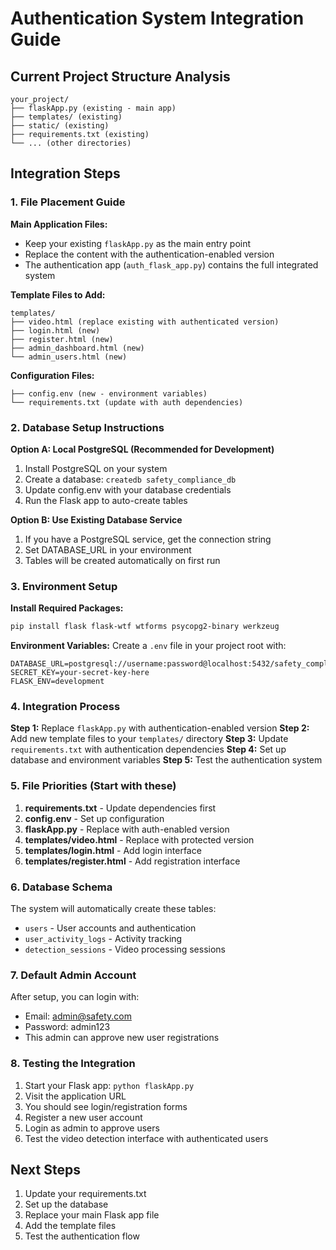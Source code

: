 # Authentication System Integration Guide

## Current Project Structure Analysis
```
your_project/
├── flaskApp.py (existing - main app)
├── templates/ (existing)
├── static/ (existing)
├── requirements.txt (existing)
└── ... (other directories)
```

## Integration Steps

### 1. File Placement Guide

**Main Application Files:**
- Keep your existing `flaskApp.py` as the main entry point
- Replace the content with the authentication-enabled version
- The authentication app (`auth_flask_app.py`) contains the full integrated system

**Template Files to Add:**
```
templates/
├── video.html (replace existing with authenticated version)
├── login.html (new)
├── register.html (new)
├── admin_dashboard.html (new)
└── admin_users.html (new)
```

**Configuration Files:**
```
├── config.env (new - environment variables)
└── requirements.txt (update with auth dependencies)
```

### 2. Database Setup Instructions

**Option A: Local PostgreSQL (Recommended for Development)**
1. Install PostgreSQL on your system
2. Create a database: `createdb safety_compliance_db`
3. Update config.env with your database credentials
4. Run the Flask app to auto-create tables

**Option B: Use Existing Database Service**
1. If you have a PostgreSQL service, get the connection string
2. Set DATABASE_URL in your environment
3. Tables will be created automatically on first run

### 3. Environment Setup

**Install Required Packages:**
```bash
pip install flask flask-wtf wtforms psycopg2-binary werkzeug
```

**Environment Variables:**
Create a `.env` file in your project root with:
```
DATABASE_URL=postgresql://username:password@localhost:5432/safety_compliance_db
SECRET_KEY=your-secret-key-here
FLASK_ENV=development
```

### 4. Integration Process

**Step 1:** Replace `flaskApp.py` with authentication-enabled version
**Step 2:** Add new template files to your `templates/` directory
**Step 3:** Update `requirements.txt` with authentication dependencies
**Step 4:** Set up database and environment variables
**Step 5:** Test the authentication system

### 5. File Priorities (Start with these)

1. **requirements.txt** - Update dependencies first
2. **config.env** - Set up configuration
3. **flaskApp.py** - Replace with auth-enabled version
4. **templates/video.html** - Replace with protected version
5. **templates/login.html** - Add login interface
6. **templates/register.html** - Add registration interface

### 6. Database Schema

The system will automatically create these tables:
- `users` - User accounts and authentication
- `user_activity_logs` - Activity tracking
- `detection_sessions` - Video processing sessions

### 7. Default Admin Account

After setup, you can login with:
- Email: admin@safety.com
- Password: admin123
- This admin can approve new user registrations

### 8. Testing the Integration

1. Start your Flask app: `python flaskApp.py`
2. Visit the application URL
3. You should see login/registration forms
4. Register a new user account
5. Login as admin to approve users
6. Test the video detection interface with authenticated users

## Next Steps

1. Update your requirements.txt
2. Set up the database
3. Replace your main Flask app file
4. Add the template files
5. Test the authentication flow
